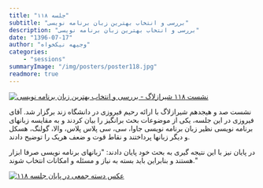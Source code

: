 ```yaml
---
title: "جلسه ۱۱۸"
subtitle: "بررسی و انتخاب بهترین زبان برنامه نویسی"
description: "بررسی و انتخاب بهترین زبان برنامه نویسی"
date: "1396-07-17"
author: "وجیهه نیکخواه"
categories:
    - "sessions"
summaryImage: "/img/posters/poster118.jpg"
readmore: true
---
```

[![نشست ۱۱۸ شیرازلاگ - بررسی و انتخاب بهترین زبان برنامه نویسی](/img/posters/poster118.jpg)](/img/posters/poster118.jpg)

نشست صد و هیجدهم شیرازلاگ با ارائه رحیم فیروزی در دانشگاه زند برگزار شد. آقای فیروزی در این جلسه، یکی از موضوعات بحث برانگیز را بیان کردند و به مقایسه زبانهای برنامه نویسی نظیر زبان برنامه نویسی جاوا، سی، سی پلاس پلاس، والا، گولنگ، هسکل و دیگر زبانها پرداختند و نقاط قوت و ضعف هریک را توضیح دادند.

در پایان نیز با این نتیجه گیری به بحث خود پایان دادند: "زبانهای برنامه نویسی صرفا ابزار هستند و بنابراین باید بسته به نیاز و مسئله و امکانات انتخاب شوند."


[![عکس دسته جمعی در پایان جلسه ۱۱۸](/img/IMGsession118_1.jpg)](/img/IMGsession118_1.jpg)
